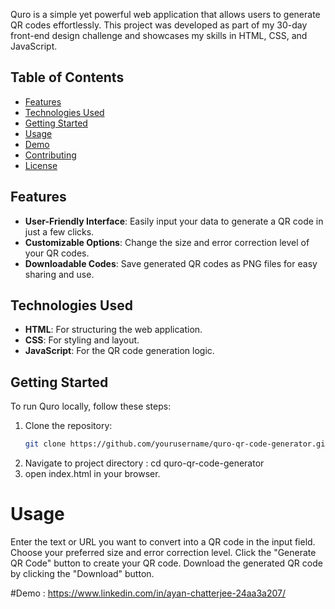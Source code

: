 Quro is a simple yet powerful web application that allows users to generate QR codes effortlessly. This project was developed as part of my 30-day front-end design challenge and showcases my skills in HTML, CSS, and JavaScript.

## Table of Contents

- [Features](#features)
- [Technologies Used](#technologies-used)
- [Getting Started](#getting-started)
- [Usage](#usage)
- [Demo](#demo)
- [Contributing](#contributing)
- [License](#license)

## Features

- **User-Friendly Interface**: Easily input your data to generate a QR code in just a few clicks.
- **Customizable Options**: Change the size and error correction level of your QR codes.
- **Downloadable Codes**: Save generated QR codes as PNG files for easy sharing and use.

## Technologies Used

- **HTML**: For structuring the web application.
- **CSS**: For styling and layout.
- **JavaScript**: For the QR code generation logic.

## Getting Started

To run Quro locally, follow these steps:

1. Clone the repository:
   ```bash
   git clone https://github.com/yourusername/quro-qr-code-generator.git
2. Navigate to project directory : cd quro-qr-code-generator
3. open index.html in your browser.
# Usage
Enter the text or URL you want to convert into a QR code in the input field.
Choose your preferred size and error correction level.
Click the "Generate QR Code" button to create your QR code.
Download the generated QR code by clicking the "Download" button.   

#Demo : https://www.linkedin.com/in/ayan-chatterjee-24aa3a207/

